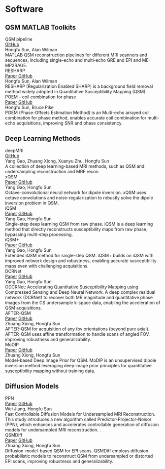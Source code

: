 # Software

## QSM MATLAB Toolkits

<div class="software-list">

  <div class="software-card">
    <div class="software-header">
      <div class="software-title">QSM pipeline</div>
      <div class="software-actions">
        <a class="software-btn action" href="https://github.com/sunhongfu/QSM/" target="_blank" rel="noopener">GitHub</a>
        <!-- <span class="software-tag matlab">MATLAB</span> -->
      </div>
    </div>
    <div class="software-authors">Hongfu Sun, Alan Wilman</div>
    <div class="software-venue">MATLAB QSM reconstruction pipelines for different MRI scanners and sequences, including single-echo and multi-echo GRE and EPI and ME-MP2RAGE.</div>
  </div>

  <div class="software-card">
    <div class="software-header">
      <div class="software-title">RESHARP</div>
      <div class="software-actions">
        <a class="software-btn action" href="https://doi.org/10.1002/mrm.24765" target="_blank" rel="noopener">Paper</a>
        <a class="software-btn action" href="https://github.com/sunhongfu/QSM/blob/master/background_field_removal/resharp.m" target="_blank" rel="noopener">GitHub</a>
        <!-- <span class="software-tag matlab">MATLAB</span> -->
      </div>
    </div>
    <div class="software-authors">Hongfu Sun, Alan Wilman</div>
    <div class="software-venue">RESHARP (Regularization Enabled SHARP) is a background field removal method widely adopted in Quantitative Susceptibility Mapping (QSM).</div>
  </div>

  <div class="software-card">
    <div class="software-header">
      <div class="software-title">POEM - coil combination for phase</div>
      <div class="software-actions">
        <a class="software-btn action" href="https://doi.org/10.1002/mrm.27975" target="_blank" rel="noopener">Paper</a>
        <a class="software-btn action" href="https://github.com/sunhongfu/QSM/blob/master/coil_combination/poem.m" target="_blank" rel="noopener">GitHub</a>
        <!-- <span class="software-tag matlab">MATLAB</span> -->
      </div>
    </div>
    <div class="software-authors">Hongfu Sun, Bruce Pike</div>
    <div class="software-venue">POEM (Phase-Offsets Estimation Method) is an Multi-echo arrayed coil combination for phase method, enables accurate coil combination for multi-echo acquisitions, improving SNR and phase consistency.</div>
  </div>

</div>


## Deep Learning Methods

<div class="software-list">

  <div class="software-card">
    <div class="software-header">
      <div class="software-title">deepMRI</div>
      <div class="software-actions">
        <a class="software-btn action" href="https://github.com/sunhongfu/deepMRI" target="_blank" rel="noopener">GitHub</a>
        <!-- <span class="software-tag python">Python</span> -->
        <!-- <span class="software-tag dl">Deep Learning</span> -->
      </div>
    </div>
    <div class="software-authors">Yang Gao, Zhuang Xiong, Xuanyu Zhu, Hongfu Sun</div>
    <div class="software-venue">A collection of deep learning-based MRI methods, such as QSM and undersampling reconstruction and MRF recon.</div>
  </div>

  <div class="software-card">
    <div class="software-header">
      <div class="software-title">xQSM</div>
      <div class="software-actions">
        <a class="software-btn action" href="https://doi.org/10.1002/nbm.4461" target="_blank" rel="noopener">Paper</a>
        <a class="software-btn action" href="https://github.com/sunhongfu/deepMRI/tree/master/xQSM" target="_blank" rel="noopener">GitHub</a>
        <!-- <span class="software-tag python">Python</span> -->
        <!-- <span class="software-tag dl">Deep Learning</span> -->
      </div>
    </div>
    <div class="software-authors">Yang Gao, Hongfu Sun</div>
    <div class="software-venue">Octave-convolutional neural network for dipole inversion. xQSM uses octave convolutions and noise-regularization to robustly solve the dipole inversion problem in QSM.</div>
  </div>

  <div class="software-card">
    <div class="software-header">
      <div class="software-title">iQSM</div>
      <div class="software-actions">
        <a class="software-btn action" href="https://doi.org/10.1016/j.neuroimage.2022.119410" target="_blank" rel="noopener">Paper</a>
        <a class="software-btn action" href="https://github.com/sunhongfu/deepMRI/tree/master/iQSM" target="_blank" rel="noopener">GitHub</a>
        <!-- <span class="software-tag python">Python</span> -->
        <!-- <span class="software-tag dl">Deep Learning</span> -->
      </div>
    </div>
    <div class="software-authors">Yang Gao, Hongfu Sun</div>
    <div class="software-venue">Single-step deep learning QSM from raw phase. iQSM is a deep learning method that directly reconstructs susceptibility maps from raw phase, bypassing multi-step processing.</div>
  </div>

  <div class="software-card">
    <div class="software-header">
      <div class="software-title">iQSM+</div>
      <div class="software-actions">
        <a class="software-btn action" href="https://doi.org/10.1016/j.media.2024.103160" target="_blank" rel="noopener">Paper</a>
        <a class="software-btn action" href="https://github.com/sunhongfu/deepMRI/tree/master/iQSM_Plus" target="_blank" rel="noopener">GitHub</a>
        <!-- <span class="software-tag python">Python</span> -->
        <!-- <span class="software-tag dl">Deep Learning</span> -->
      </div>
    </div>
    <div class="software-authors">Yang Gao, Hongfu Sun</div>
    <div class="software-venue">Extended iQSM method for single-step QSM. iQSM+ builds on iQSM with improved network design and robustness, enabling accurate susceptibility maps even with challenging acquisitions.</div>
  </div>

  <div class="software-card">
    <div class="software-header">
      <div class="software-title">DCRNet</div>
      <div class="software-actions">
        <a class="software-btn action" href="https://doi.org/10.1016/j.neuroimage.2021.118404" target="_blank" rel="noopener">Paper</a>
        <a class="software-btn action" href="https://github.com/sunhongfu/deepMRI/tree/master/DCRNet" target="_blank" rel="noopener">GitHub</a>
        <!-- <span class="software-tag python">Python</span> -->
        <!-- <span class="software-tag dl">Deep Learning</span> -->
      </div>
    </div>
    <div class="software-authors">Yang Gao, Hongfu Sun</div>
    <div class="software-venue">ODCRNet: Accelerating Quantitative Susceptibility Mapping using Compressed Sensing and Deep Neural Network. A deep complex residual network (DCRNet) to recover both MR magnitude and quantitative phase images from the CS undersample k-space data, enabling the acceleration of QSM acquisitions.</div>
  </div>

  <div class="software-card">
    <div class="software-header">
      <div class="software-title">AFTER-QSM</div>
      <div class="software-actions">
        <a class="software-btn action" href="https://doi.org/10.1016/j.neuroimage.2022.119842" target="_blank" rel="noopener">Paper</a>
        <a class="software-btn action" href="https://github.com/sunhongfu/deepMRI/tree/master/AFTER-QSM" target="_blank" rel="noopener">GitHub</a>
        <!-- <span class="software-tag python">Python</span> -->
        <!-- <span class="software-tag dl">Deep Learning</span> -->
      </div>
    </div>
    <div class="software-authors">Zhuang Xiong, Hongfu Sun</div>
    <div class="software-venue">AFTER-QSM for acquisition of any fov orientations (beyond pure axial). AFTER-QSM uses affine transformation to handle scans of angled FOV, improving robustness and generalizability.</div>
  </div>
  
  <div class="software-card">
    <div class="software-header">
      <div class="software-title">MoDIP</div>
      <div class="software-actions">
        <a class="software-btn action" href="https://doi.org/10.1016/j.neuroimage.2024.120583" target="_blank" rel="noopener">Paper</a>
        <a class="software-btn action" href="https://github.com/sunhongfu/deepMRI/tree/master/MoDIP" target="_blank" rel="noopener">GitHub</a>
        <!-- <span class="software-tag python">Python</span> -->
        <!-- <span class="software-tag dl">Deep Learning</span> -->
      </div>
    </div>
    <div class="software-authors">Zhuang Xiong, Hongfu Sun</div>
    <div class="software-venue">Model-based Deep Image Prior for QSM. MoDIP is an unsupervised dipole inversion method leveraging deep image prior principles for quantitative susceptibility mapping without training data.</div>
  </div>


</div>

## Diffusion Models

<div class="software-list">

  <div class="software-card">
    <div class="software-header">
      <div class="software-title">PPN</div>
      <div class="software-actions">
        <a class="software-btn action" href="https://doi.org/10.1109/ISBI56570.2024.10635891" target="_blank" rel="noopener">Paper</a>
        <a class="software-btn action" href="https://github.com/sunhongfu/ppn" target="_blank" rel="noopener">GitHub</a>
        <!-- <span class="software-tag python">Python</span> -->
        <!-- <span class="software-tag dl">Deep Learning</span> -->
      </div>
    </div>
    <div class="software-authors">Wei Jiang, Hongfu Sun</div>
    <div class="software-venue">Fast Controllable Diffusion Models for Undersampled MRI Reconstruction. This study introduces a new algorithm called Predictor-Projector-Noisor (PPN), which enhances and accelerates controllable generation of diffusion models for undersampled MRI reconstruction. .</div>
  </div>

  <div class="software-card">
    <div class="software-header">
      <div class="software-title">QSMDiff</div>
      <div class="software-actions">
        <a class="software-btn action" href="https://arxiv.org/abs/2403.14070" target="_blank" rel="noopener">Paper</a>
        <a class="software-btn action" href="#" target="_blank" rel="noopener">GitHub</a>
        <!-- <span class="software-tag python">Python</span> -->
        <!-- <span class="software-tag dl">Deep Learning</span> -->
      </div>
    </div>
    <div class="software-authors">Zhuang Xiong, Hongfu Sun</div>
    <div class="software-venue">Diffusion-model-based QSM for EPI scans. QSMDiff employs diffusion probabilistic models to reconstruct QSM from undersampled or distorted EPI scans, improving robustness and generalizability.</div>
  </div>

</div>

